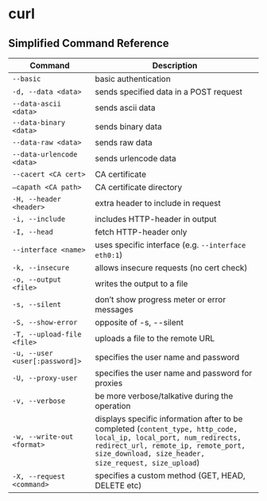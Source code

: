 # curl

## Simplified Command Reference

 Command                          | Description
----------------------------------|--------------------
`--basic`                         | basic authentication
`-d, --data <data>`	              | sends specified data in a POST request
`--data-ascii <data>`             | sends ascii data
`--data-binary <data>`            | sends binary data
`--data-raw <data>`               | sends raw data
`--data-urlencode <data>`         | sends urlencode data
`--cacert <CA cert>`              | CA certificate
`–capath <CA path>`               | CA certificate directory
`-H, --header <header>`           | extra header to include in request
`-i, --include`                   | includes HTTP-header in output
`-I, --head`                      | fetch HTTP-header only
`--interface <name>`              | uses specific interface (e.g. `--interface eth0:1`)
`-k, --insecure`                  | allows insecure requests (no cert check)
`-o, --output <file>`             | writes the output to a file
`-s, --silent`                    | don’t show progress meter or error messages
`-S, --show-error`                | opposite of -s, --silent
`-T, --upload-file <file>`        | uploads a file to the remote URL
`-u, --user <user[:password]>`    | specifies the user name and password
`-U, --proxy-user`                | specifies the user name and password for proxies
`-v, --verbose`                   | be more verbose/talkative during the operation
`-w, --write-out <format>`        | displays specific information after to be completed (`content_type, http_code, local_ip, local_port, num_redirects, redirect_url, remote_ip, remote_port, size_download, size_header, size_request, size_upload`)
`-X, --request <command>`         | specifies a custom method (GET, HEAD, DELETE etc)